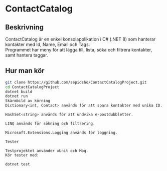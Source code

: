 # ContactCatalog

## Beskrivning
ContactCatalog är en enkel konsolapplikation i C# (.NET 8) som hanterar kontakter med Id, Name, Email och Tags.  
Programmet har meny för att lägga till, lista, söka och filtrera kontakter, samt hantera taggar.

## Hur man kör
```bash
git clone https://github.com/sepidsho/ContactCatalogProject.git
cd ContactCatalogProject
dotnet build
dotnet run
Skärmbild av körning
Dictionary<int, Contact> används för att spara kontakter med unika ID.

HashSet<string> används för att undvika e-postdubbletter.

LINQ används för sökning och filtrering.

Microsoft.Extensions.Logging används för loggning.

Tester

Testprojektet använder xUnit och Moq.
Kör tester med:

dotnet test